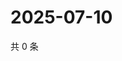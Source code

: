 # 2025-07-10

共 0 条

<!-- BEGIN ZHIHUQUESTIONS -->
<!-- 最后更新时间 Thu Jul 10 2025 22:12:31 GMT+0800 (China Standard Time) -->

<!-- END ZHIHUQUESTIONS -->
